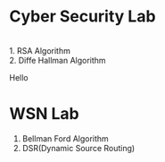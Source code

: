 # Cyber Security Lab
<br>
1. RSA Algorithm <br>
2. Diffe Hallman Algorithm

Hello


# WSN Lab
1. Bellman Ford Algorithm
2. DSR(Dynamic Source Routing)
